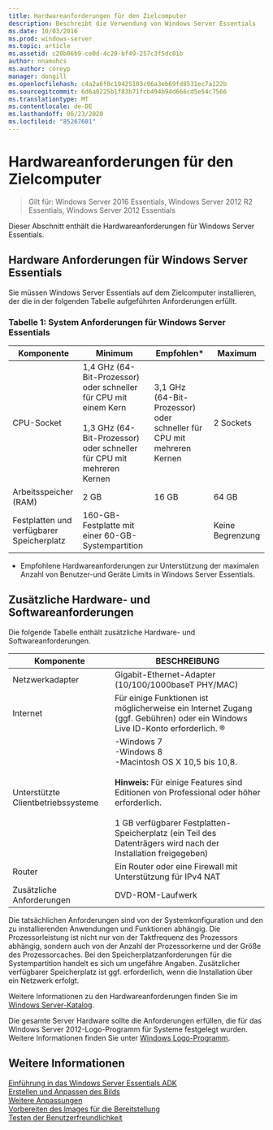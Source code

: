 ```yaml
---
title: Hardwareanforderungen für den Zielcomputer
description: Beschreibt die Verwendung von Windows Server Essentials
ms.date: 10/03/2016
ms.prod: windows-server
ms.topic: article
ms.assetid: c20b06b9-ce0d-4c20-bf49-257c3f5dc01b
author: nnamuhcs
ms.author: coreyp
manager: dongill
ms.openlocfilehash: c4a2a6f0c19425103c96a3eb69fd8531ec7a122b
ms.sourcegitcommit: 6d6a0225b1f83b71fcb494b94d666cd5e54c7566
ms.translationtype: MT
ms.contentlocale: de-DE
ms.lasthandoff: 06/23/2020
ms.locfileid: "85267601"
---
```

# <a name="hardware-requirements-for-the-target-computer"></a>Hardwareanforderungen für den Zielcomputer

>Gilt für: Windows Server 2016 Essentials, Windows Server 2012 R2 Essentials, Windows Server 2012 Essentials

Dieser Abschnitt enthält die Hardwareanforderungen für Windows Server Essentials.  
  
## <a name="hardware-requirements-for-windows-server-essentials"></a>Hardware Anforderungen für Windows Server Essentials  
 Sie müssen Windows Server Essentials auf dem Zielcomputer installieren, der die in der folgenden Tabelle aufgeführten Anforderungen erfüllt.  
  
### <a name="table-1--system-requirements-for-windows-server-essentials"></a>Tabelle 1: System Anforderungen für Windows Server Essentials  
  
|Komponente|Minimum|Empfohlen*|Maximum|  
|---------------|-------------|-------------------|-------------|  
|CPU-Socket|1,4 GHz (64-Bit-Prozessor) oder schneller für CPU mit einem Kern<br /><br /> 1,3 GHz (64-Bit-Prozessor) oder schneller für CPU mit mehreren Kernen|3,1 GHz (64-Bit-Prozessor) oder schneller für CPU mit mehreren Kernen|2 Sockets|  
|Arbeitsspeicher (RAM)|2 GB|16 GB|64 GB|  
|Festplatten und verfügbarer Speicherplatz|160-GB-Festplatte mit einer 60-GB-Systempartition||Keine Begrenzung|  
  
 * Empfohlene Hardwareanforderungen zur Unterstützung der maximalen Anzahl von Benutzer-und Geräte Limits in Windows Server Essentials.  
  
## <a name="additional-hardware-and-software-requirements"></a>Zusätzliche Hardware- und Softwareanforderungen  
 Die folgende Tabelle enthält zusätzliche Hardware- und Softwareanforderungen.  
  
|Komponente|BESCHREIBUNG|  
|---------------|-----------------|  
|Netzwerkadapter|Gigabit-Ethernet-Adapter (10/100/1000baseT PHY/MAC)|  
|Internet|Für einige Funktionen ist möglicherweise ein Internet Zugang (ggf. Gebühren) oder ein Windows Live ID-Konto erforderlich. &reg;|  
|Unterstützte Clientbetriebssysteme|-Windows 7<br />-Windows 8<br />-Macintosh OS X 10,5 bis 10,8.<br /><br /> **Hinweis:** Für einige Features sind Editionen von Professional oder höher erforderlich.<br /><br /> 1 GB verfügbarer Festplatten-Speicherplatz (ein Teil des Datenträgers wird nach der Installation freigegeben)|  
|Router|Ein Router oder eine Firewall mit Unterstützung für IPv4 NAT|  
|Zusätzliche Anforderungen|DVD-ROM-Laufwerk|  
  
 Die tatsächlichen Anforderungen sind von der Systemkonfiguration und den zu installierenden Anwendungen und Funktionen abhängig. Die Prozessorleistung ist nicht nur von der Taktfrequenz des Prozessors abhängig, sondern auch von der Anzahl der Prozessorkerne und der Größe des Prozessorcaches. Bei den Speicherplatzanforderungen für die Systempartition handelt es sich um ungefähre Angaben. Zusätzlicher verfügbarer Speicherplatz ist ggf. erforderlich, wenn die Installation über ein Netzwerk erfolgt.  
  
 Weitere Informationen zu den Hardwareanforderungen finden Sie im [Windows Server-Katalog](https://www.windowsservercatalog.com).  
  
 Die gesamte Server Hardware sollte die Anforderungen erfüllen, die für das Windows Server 2012-Logo-Programm für Systeme festgelegt wurden. Weitere Informationen finden Sie unter [Windows Logo-Programm](https://www.microsoft.com/whdc/winlogo/hwrequirements.mspx).  
  
## <a name="see-also"></a>Weitere Informationen  

 [Einführung in das Windows Server Essentials ADK](Getting-Started-with-the-Windows-Server-Essentials-ADK.md)   
 [Erstellen und Anpassen des Bilds](Creating-and-Customizing-the-Image.md)   
 [Weitere Anpassungen](Additional-Customizations.md)   
 [Vorbereiten des Images für die Bereitstellung](Preparing-the-Image-for-Deployment.md)   
 [Testen der Benutzerfreundlichkeit](Testing-the-Customer-Experience.md)

